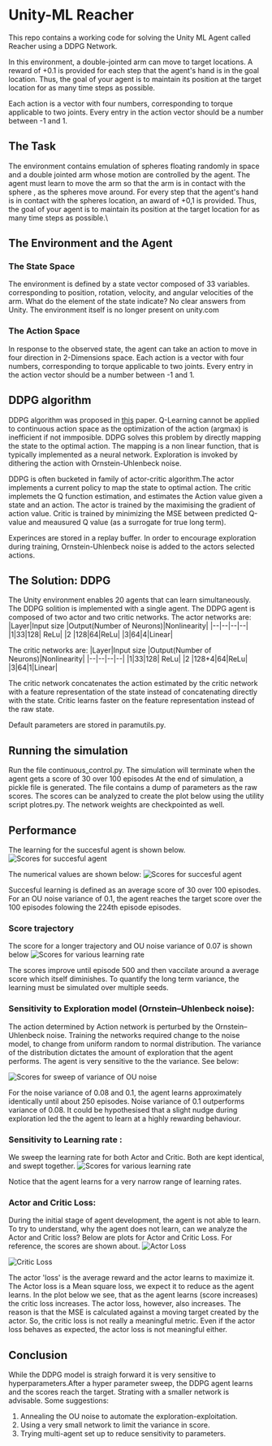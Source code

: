# Unity-ML Reacher

This repo contains a working code for solving the Unity ML Agent called Reacher using a DDPG  Network.

In this environment, a double-jointed arm can move to target locations. A reward of +0.1 is provided for each step that the agent's hand is in the goal location. Thus, the goal of your agent is to maintain its position at the target location for as many time steps as possible.

Each action is a vector with four numbers, corresponding to torque applicable to two joints. Every entry in the action vector should be a number between -1 and 1.


## The Task
The environment contains emulation of spheres floating randomly in space and a double jointed arm whose motion are controlled by the agent. The agent must learn to move the    arm so that the arm is in contact with the sphere , as the spheres move around. For every step that the agent's hand is in contact with the spheres location, an award of +0,1 is provided. Thus, the goal of your agent is to maintain its position at the target location for as many time steps as possible.\
## The Environment and the Agent
### The State Space
The environment is defined by a state vector composed of 33 variables. corresponding to position, rotation, velocity, and angular velocities of the arm. 
What do the element of the state indicate? No clear answers from Unity. The environment itself is no longer present on unity.com 

### The Action Space
In response to the observed state, the agent can take an action to  move in four direction in 2-Dimensions space. 
Each action is a vector with four numbers, corresponding to torque applicable to two joints. Every entry in the action vector should be a number between -1 and 1.

## DDPG algorithm
DDPG algorithm was proposed in [this](https://arxiv.org/pdf/1509.02971.pdf) paper.
Q-Learning cannot be applied to continuous action space as the optimization of the action (argmax) is inefficient if not immposible. DDPG solves this problem by directly mapping the state to the optimal action. The mapping is a non linear function, that is typically implemented as a neural network.  Exploration is invoked by dithering the action with Ornstein-Uhlenbeck noise.

DDPG is often bucketed in family of actor-critic algorithm.The actor implements a current policy to map the state to optimal action. The critic implemets the Q function estimation, and estimates the Action value given a state and an action. The actor is trained by the maximising the gradient of action value. Critic is trained by minimizing the MSE between predicted Q-value and meausured Q value (as a surrogate for true long term).

Experinces are stored in a replay buffer. 
In order to encourage exploration during training, Ornstein-Uhlenbeck noise is added to the actors selected actions. 

## The Solution: DDPG
The Unity environment enables 20 agents that can learn simultaneously. The DDPG solition is implemented with a single agent.
The DDPG agent is composed of two actor and two critic networks. 
The actor networks are:
|Layer|Input size  |Output(Number of Neurons)|Nonlinearity|
|--|--|--|--|
|1|33|128| ReLu|
|2 |128|64|ReLu|
|3|64|4|Linear|

The critic networks are:
|Layer|Input size  |Output(Number of Neurons)|Nonlinearity|
|--|--|--|--|
|1|33|128| ReLu|
|2 |128+4|64|ReLu|
|3|64|1|Linear|

The critic network concatenates the action estimated by the critic network with a feature representation of the state instead of concatenating directly with the state. Critic learns faster on the feature representation instead of the raw state.

Default parameters are stored in paramutils.py. 

## Running the simulation
Run the file continuous_control.py. The simulation will terminate when the agent gets a score of 30 over 100 episodes At the end of simulation, a pickle file is generated. The file contains a dump of parameters as the raw scores. The scores can be analyzed to create the plot below using the utility script plotres.py. The network weights are checkpointed as well.

## Performance
The learning for the succesful agent is shown below.
![Scores for succesful agent](https://github.com/kpasad/Continuous_control_DDPG/blob/main/Results/final_scores_faster.jpeg)

The numerical values are shown below: 
![Scores for succesful agent](https://github.com/kpasad/Continuous_control_DDPG/blob/main/Results/Learning_screenshot.JPG)


Succesful learning is defined as an average score of 30 over 100 episodes. For an OU noise variance of 0.1, the agent reaches the target score over the 100 episodes folowing the 224th episode episodes. 

### Score trajectory
The score for a longer trajectory and OU noise variance of 0.07 is shown below
![Scores for various learning rate](https://github.com/kpasad/Continuous_control_DDPG/blob/main/Results/final_scores.jpeg)

The scores improve until episode 500 and then vaccilate around a average score which itself diminishes. To quantify the long term variance, the learning must be simulated over multiple seeds.

### Sensitivity to Exploration model (Ornstein–Uhlenbeck noise):
The action determined by Action network is perturbed by the Ornstein–Uhlenbeck noise. Training the networks required change to the noise model, to change from uniform random to normal distribution. The variance of the distribution dictates the amount of exploration that the agent performs. The agent is very sensitive to the the variance. See below:

 ![Scores for sweep of variance of OU noise](https://github.com/kpasad/Continuous_control_DDPG/blob/main/Results/OU_noise_sweep.jpeg)
 
For the noise variance of 0.08 and 0.1, the agent learns approximately identically until  about 250 episodes. Noise variance of 0.1 outperforms variance of 0.08. It could be hypothesised that a slight nudge during exploration led the 
the agent to learn at a highly rewarding behaviour.  

### Sensitivity to Learning rate :
We sweep the learning rate for both Actor and Critic. Both are kept identical, and swept together.
![Scores for various learning rate](https://github.com/kpasad/Continuous_control_DDPG/blob/main/Results/scores.jpeg)

Notice that the agent learns for a very narrow range of learning rates.

### Actor and Critic Loss:
During the initial stage of agent development, the agent is not able to learn. To try to understand, why the agent does not learn, can we analyze the Actor and Critic loss?
Below are plots for Actor and Critic Loss. For reference, the scores are shown about.
![Actor Loss](https://github.com/kpasad/Continuous_control_DDPG/blob/main/Results/actor_loss.jpeg)

![Critic Loss](https://github.com/kpasad/Continuous_control_DDPG/blob/main/Results/critic_loss.jpeg)

 The actor 'loss' is  the average reward and the actor learns to maximize it. The Actor loss is a Mean square loss, we expect it to reduce as the agent learns. In the plot below we see, that as the agent learns (score increases) the critic loss increases. The actor loss, however, also increases. The reason is that the MSE is calculated against a moving target created by the actor. So, the critic loss is not really a meaningful metric. Even if the actor loss behaves as expected, the actor loss is not meaningful either.

## Conclusion
While the DDPG model is straigh forward it is very sensitive to hyperparameters.After a hyper parameter sweep, the DDPG agent learns and the scores reach the target.  Strating with a smaller network is advisable.
Some suggestions:
1. Annealing the OU noise to automate the exploration-exploitation.
2. Using a very small network to limit the variance in score.
3. Trying multi-agent set up to reduce sensitivity to parameters.
